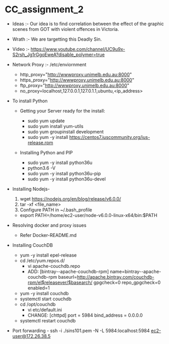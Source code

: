 # CC_assignment_2

* Ideas :- Our idea is to find correlation between the effect of the graphic scenes from GOT with violent offences in Victoria.

* Wrath :- We are targetting this Deadly Sin.

* Video :- https://www.youtube.com/channel/UC9u9x-S2rsh_Jg1rGgoEweA?disable_polymer=true

* Network Proxy :- /etc/enviornment
  - http_proxy="http://wwwproxy.unimelb.edu.au:8000"
  - https_proxy="http://wwwproxy.unimelb.edu.au:8000"
  - ftp_proxy="http://wwwproxy.unimelb.edu.au:8000"
  - no_proxy=localhost,127.0.0.1,127.0.1.1,ubuntu,<ip_address>

* To install Python
  - Getting your Server ready for the install:
     - sudo yum update
     - sudo yum install yum-utils
     - sudo yum groupinstall development
     - sudo yum -y install https://centos7.iuscommunity.org/ius-release.rpm



  - Installing Python and PIP
     - sudo yum -y install python36u
     - python3.6 -V
     - sudo yum -y install python36u-pip
     - sudo yum -y install python36u-devel


* Installing Nodejs-
  1. wget https://nodejs.org/en/blog/release/v6.0.0/
  2. tar -xf <file_name>
  3. Configure PATH in ~/.bash_profile
    - export PATH=/home/ec2-user/node-v6.0.0-linux-x64/bin:$PATH
    
* Resolving docker and proxy issues
  - Refer Docker-README.md
  
* Installing CouchDB
  - yum -y install epel-release
  - cd /etc/yum.repos.d/
    - vi apache-couchdb.repo
    - ADD:
         [bintray--apache-couchdb-rpm]
         name=bintray--apache-couchdb-rpm
         baseurl=http://apache.bintray.com/couchdb-rpm/el$releasever/$basearch/
         gpgcheck=0
         repo_gpgcheck=0
         enabled=1
  - yum -y install couchdb
  - systemctl start couchdb
  - cd /opt/couchdb
    - vi etc/default.ini
    - CHANGE:
         [chttpd]
         port = 5984
         bind_address = 0.0.0.0
  - systemctl restart couchdb
  
* Port forwarding - ssh -i ./sins101.pem -N -L 5984:localhost:5984 ec2-user@172.26.38.5

